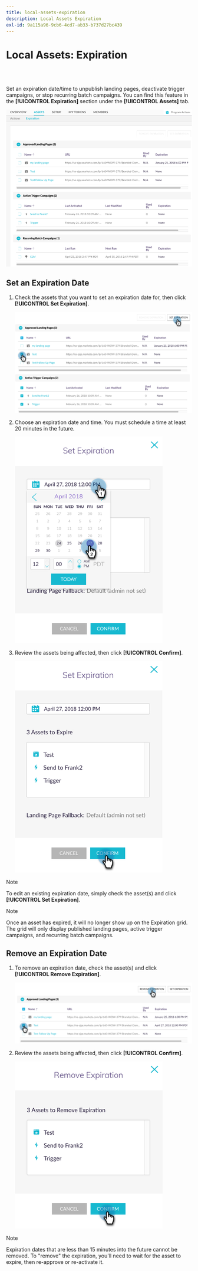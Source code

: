 ```yaml
---
title: local-assets-expiration
description: Local Assets Expiration
exl-id: 9a115a96-9cb6-4cd7-ab33-b737d27bc439
---
```

# Local Assets: Expiration

<br>&nbsp;

Set an expiration date/time to unpublish landing pages, deactivate trigger campaigns, or stop recurring batch campaigns. You can find this feature in the **[!UICONTROL Expiration]** section under the **[!UICONTROL Assets]** tab.

   ![Image One](/help/sky/assets/programs/local-assets-expiration/local-assets-expiration-1.png)

## Set an Expiration Date

1. Check the assets that you want to set an expiration date for, then click **[!UICONTROL Set Expiration]**.

   ![Image Two](/help/sky/assets/programs/local-assets-expiration/local-assets-expiration-2.png)

1. Choose an expiration date and time. You must schedule a time at least 20 minutes in the future.

   ![Image Three](/help/sky/assets/programs/local-assets-expiration/local-assets-expiration-3.png)

1. Review the assets being affected, then click **[!UICONTROL Confirm]**.

   ![Image Four](/help/sky/assets/programs/local-assets-expiration/local-assets-expiration-4.png)

>[!NOTE]
>
>To edit an existing expiration date, simply check the asset(s) and click **[!UICONTROL Set Expiration]**.

>[!NOTE]
>
>Once an asset has expired, it will no longer show up on the Expiration grid. The grid will only display published landing pages, active trigger campaigns, and recurring batch campaigns.

## Remove an Expiration Date

1. To remove an expiration date, check the asset(s) and click **[!UICONTROL Remove Expiration]**.

   ![Image Five](/help/sky/assets/programs/local-assets-expiration/local-assets-expiration-5.png)

1. Review the assets being affected, then click **[!UICONTROL Confirm]**.

   ![Image Six](/help/sky/assets/programs/local-assets-expiration/local-assets-expiration-6.png)

>[!NOTE]
>
>Expiration dates that are less than 15 minutes into the future cannot be removed. To "remove" the expiration, you'll need to wait for the asset to expire, then re-approve or re-activate it.
